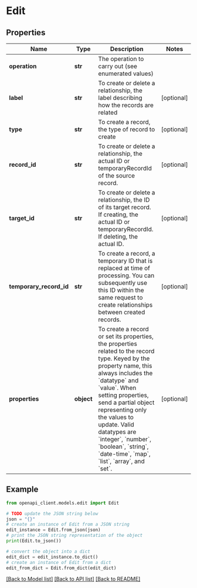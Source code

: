 # Edit


## Properties

Name | Type | Description | Notes
------------ | ------------- | ------------- | -------------
**operation** | **str** | The operation to carry out (see enumerated values) | 
**label** | **str** | To create or delete a relationship, the label describing how the records are related  | [optional] 
**type** | **str** | To create a record, the type of record to create  | [optional] 
**record_id** | **str** | To create or delete a relationship, the actual ID or temporaryRecordId of the source record. | [optional] 
**target_id** | **str** | To create or delete a relationship, the ID of its target record. If creating, the actual ID or temporaryRecordId. If deleting, the actual ID.  | [optional] 
**temporary_record_id** | **str** | To create a record, a temporary ID that is replaced at time of processing. You can subsequently use this ID within the same request to create relationships between created records. | [optional] 
**properties** | **object** | To create a record or set its properties, the properties related to the record type. Keyed by the property name, this always includes the &#x60;datatype&#x60; and &#x60;value&#x60;. When setting properties, send a partial object representing only the values to update. Valid datatypes are &#x60;integer&#x60;, &#x60;number&#x60;, &#x60;boolean&#x60;, &#x60;string&#x60;, &#x60;date-time&#x60;, &#x60;map&#x60;, &#x60;list&#x60;, &#x60;array&#x60;, and &#x60;set&#x60;. | [optional] 

## Example

```python
from openapi_client.models.edit import Edit

# TODO update the JSON string below
json = "{}"
# create an instance of Edit from a JSON string
edit_instance = Edit.from_json(json)
# print the JSON string representation of the object
print(Edit.to_json())

# convert the object into a dict
edit_dict = edit_instance.to_dict()
# create an instance of Edit from a dict
edit_from_dict = Edit.from_dict(edit_dict)
```
[[Back to Model list]](../README.md#documentation-for-models) [[Back to API list]](../README.md#documentation-for-api-endpoints) [[Back to README]](../README.md)


